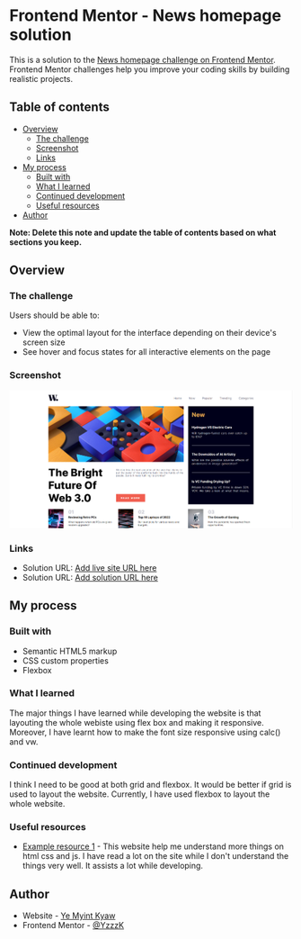 # Frontend Mentor - News homepage solution

This is a solution to the [News homepage challenge on Frontend Mentor](https://www.frontendmentor.io/challenges/news-homepage-H6SWTa1MFl). Frontend Mentor challenges help you improve your coding skills by building realistic projects.

## Table of contents

- [Overview](#overview)
  - [The challenge](#the-challenge)
  - [Screenshot](#screenshot)
  - [Links](#links)
- [My process](#my-process)
  - [Built with](#built-with)
  - [What I learned](#what-i-learned)
  - [Continued development](#continued-development)
  - [Useful resources](#useful-resources)
- [Author](#author)

**Note: Delete this note and update the table of contents based on what sections you keep.**

## Overview

### The challenge

Users should be able to:

- View the optimal layout for the interface depending on their device's screen size
- See hover and focus states for all interactive elements on the page

### Screenshot

![](./screenshot.png)

### Links

- Solution URL: [Add live site URL here](git@github.com:YairMyintKyaw/NewsHomePage.git)
- Solution URL: [Add solution URL here](https://github.com/YairMyintKyaw/NewsHomePage)

## My process

### Built with

- Semantic HTML5 markup
- CSS custom properties
- Flexbox

### What I learned

The major things I have learned while developing the website is that layouting the whole webiste using flex box and making it responsive.
Moreover, I have learnt how to make the font size responsive using calc() and vw.

### Continued development

I think I need to be good at both grid and flexbox. It would be better if grid is used to layout the website. Currently, I have used flexbox to layout the whole website.

### Useful resources

- [Example resource 1](https://developer.mozilla.org/) - This website help me understand more things on html css and js. I have read a lot on the site while I don't understand the things very well. It assists a lot while developing.

## Author

- Website - [Ye Myint Kyaw](https://github.com/YairMyintKyaw)
- Frontend Mentor - [@YzzzK](https://www.frontendmentor.io/profile/YzzzK)
